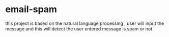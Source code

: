 # email-spam
this project is based on the natural language processing , user will input the message and this will detect the user entered message is spam or not
